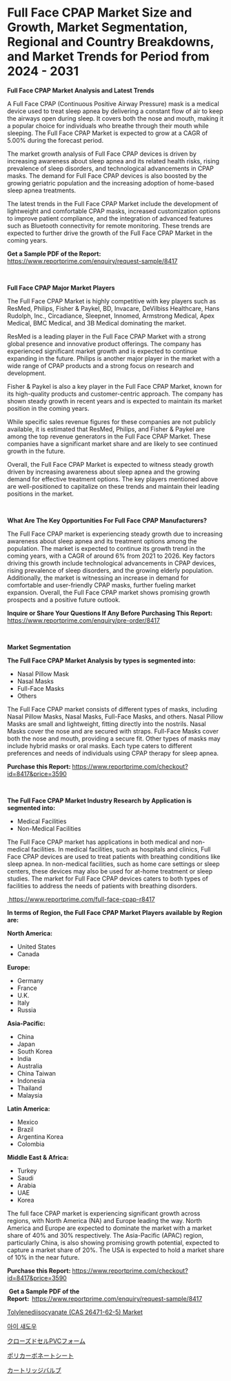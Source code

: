 <p><h1>Full Face CPAP Market Size and Growth, Market Segmentation, Regional and Country Breakdowns, and Market Trends for Period from 2024 -  2031</h1></p><p><strong>Full Face CPAP Market Analysis and Latest Trends</strong></p>
<p><p>A Full Face CPAP (Continuous Positive Airway Pressure) mask is a medical device used to treat sleep apnea by delivering a constant flow of air to keep the airways open during sleep. It covers both the nose and mouth, making it a popular choice for individuals who breathe through their mouth while sleeping. The Full Face CPAP Market is expected to grow at a CAGR of 5.00% during the forecast period.</p><p>The market growth analysis of Full Face CPAP devices is driven by increasing awareness about sleep apnea and its related health risks, rising prevalence of sleep disorders, and technological advancements in CPAP masks. The demand for Full Face CPAP devices is also boosted by the growing geriatric population and the increasing adoption of home-based sleep apnea treatments.</p><p>The latest trends in the Full Face CPAP Market include the development of lightweight and comfortable CPAP masks, increased customization options to improve patient compliance, and the integration of advanced features such as Bluetooth connectivity for remote monitoring. These trends are expected to further drive the growth of the Full Face CPAP Market in the coming years.</p></p>
<p><strong>Get a Sample PDF of the Report:&nbsp;</strong> <a href="https://www.reportprime.com/enquiry/request-sample/8417">https://www.reportprime.com/enquiry/request-sample/8417</a></p>
<p>&nbsp;</p>
<p><strong>Full Face CPAP Major Market Players</strong></p>
<p><p>The Full Face CPAP Market is highly competitive with key players such as ResMed, Philips, Fisher & Paykel, BD, Invacare, DeVilbiss Healthcare, Hans Rudolph, Inc., Circadiance, Sleepnet, Innomed, Armstrong Medical, Apex Medical, BMC Medical, and 3B Medical dominating the market. </p><p>ResMed is a leading player in the Full Face CPAP Market with a strong global presence and innovative product offerings. The company has experienced significant market growth and is expected to continue expanding in the future. Philips is another major player in the market with a wide range of CPAP products and a strong focus on research and development.</p><p>Fisher & Paykel is also a key player in the Full Face CPAP Market, known for its high-quality products and customer-centric approach. The company has shown steady growth in recent years and is expected to maintain its market position in the coming years.</p><p>While specific sales revenue figures for these companies are not publicly available, it is estimated that ResMed, Philips, and Fisher & Paykel are among the top revenue generators in the Full Face CPAP Market. These companies have a significant market share and are likely to see continued growth in the future.</p><p>Overall, the Full Face CPAP Market is expected to witness steady growth driven by increasing awareness about sleep apnea and the growing demand for effective treatment options. The key players mentioned above are well-positioned to capitalize on these trends and maintain their leading positions in the market.</p></p>
<p>&nbsp;</p>
<p><strong>What Are The Key Opportunities For Full Face CPAP Manufacturers?</strong></p>
<p><p>The Full Face CPAP market is experiencing steady growth due to increasing awareness about sleep apnea and its treatment options among the population. The market is expected to continue its growth trend in the coming years, with a CAGR of around 6% from 2021 to 2026. Key factors driving this growth include technological advancements in CPAP devices, rising prevalence of sleep disorders, and the growing elderly population. Additionally, the market is witnessing an increase in demand for comfortable and user-friendly CPAP masks, further fueling market expansion. Overall, the Full Face CPAP market shows promising growth prospects and a positive future outlook.</p></p>
<p><strong>Inquire or Share Your Questions If Any Before Purchasing This Report:</strong> <a href="https://www.reportprime.com/enquiry/pre-order/8417">https://www.reportprime.com/enquiry/pre-order/8417</a></p>
<p>&nbsp;</p>
<p><strong>Market Segmentation</strong></p>
<p><strong>The Full Face CPAP Market Analysis by types is segmented into:</strong></p>
<p><ul><li>Nasal Pillow Mask</li><li>Nasal Masks</li><li>Full-Face Masks</li><li>Others</li></ul></p>
<p><p>The Full Face CPAP market consists of different types of masks, including Nasal Pillow Masks, Nasal Masks, Full-Face Masks, and others. Nasal Pillow Masks are small and lightweight, fitting directly into the nostrils. Nasal Masks cover the nose and are secured with straps. Full-Face Masks cover both the nose and mouth, providing a secure fit. Other types of masks may include hybrid masks or oral masks. Each type caters to different preferences and needs of individuals using CPAP therapy for sleep apnea.</p></p>
<p><strong>Purchase this Report:&nbsp;</strong><a href="https://www.reportprime.com/checkout?id=8417&price=3590">https://www.reportprime.com/checkout?id=8417&price=3590</a></p>
<p>&nbsp;</p>
<p><strong>The Full Face CPAP Market Industry Research by Application is segmented into:</strong></p>
<p><ul><li>Medical Facilities</li><li>Non-Medical Facilities</li></ul></p>
<p><p>The Full Face CPAP market has applications in both medical and non-medical facilities. In medical facilities, such as hospitals and clinics, Full Face CPAP devices are used to treat patients with breathing conditions like sleep apnea. In non-medical facilities, such as home care settings or sleep centers, these devices may also be used for at-home treatment or sleep studies. The market for Full Face CPAP devices caters to both types of facilities to address the needs of patients with breathing disorders.</p></p>
<p><a href="https://www.reportprime.com/full-face-cpap-r8417">&nbsp;https://www.reportprime.com/full-face-cpap-r8417</a></p>
<p><strong>In terms of Region, the Full Face CPAP Market Players available by Region are:</strong></p>
<p>
    <p> <strong> North America: </strong>
        <ul>
            <li>United States</li>
            <li>Canada</li>
        </ul>
        </p> 
    <p> <strong> Europe: </strong>
        <ul>
            <li>Germany</li>
            <li>France</li>
            <li>U.K.</li>
            <li>Italy</li>
            <li>Russia</li>
        </ul>
        </p> 
    <p> <strong> Asia-Pacific: </strong>
        <ul>
            <li>China</li>
            <li>Japan</li>
            <li>South Korea</li>
            <li>India</li>
            <li>Australia</li>
            <li>China Taiwan</li>
            <li>Indonesia</li>
            <li>Thailand</li>
            <li>Malaysia</li>
        </ul>
        </p> 
    <p> <strong> Latin America: </strong>
        <ul>
            <li>Mexico</li>
            <li>Brazil</li>
            <li>Argentina Korea</li>
            <li>Colombia</li>
        </ul>
        </p> 
    <p> <strong> Middle East & Africa: </strong>
        <ul>
            <li>Turkey</li>
            <li>Saudi</li>
            <li>Arabia</li>
            <li>UAE</li>
            <li>Korea</li>
        </ul>
    </p>
    </p>
<p><p>The full face CPAP market is experiencing significant growth across regions, with North America (NA) and Europe leading the way. North America and Europe are expected to dominate the market with a market share of 40% and 30% respectively. The Asia-Pacific (APAC) region, particularly China, is also showing promising growth potential, expected to capture a market share of 20%. The USA is expected to hold a market share of 10% in the near future.</p></p>
<p><strong>Purchase this Report: </strong><a href="https://www.reportprime.com/checkout?id=8417&price=3590">https://www.reportprime.com/checkout?id=8417&price=3590</a></p>
<p>&nbsp;<strong>Get a Sample PDF of the Report:&nbsp;&nbsp;</strong><a href="https://www.reportprime.com/enquiry/request-sample/8417">https://www.reportprime.com/enquiry/request-sample/8417</a></p>
<p><strong></strong></p>
<p><p><a href="https://www.linkedin.com/pulse/tolylenediisocyanate-cas-26471-62-5-market-size-examines-its-4n78e?trackingId=nb6V7gK%2BUcU%2BE4%2By7e162Q%3D%3D">Tolylenediisocyanate (CAS 26471-62-5) Market</a></p><p><a href="https://medium.com/@tedbernhard1944/%EC%95%84%EC%9D%B4%EC%84%80%EB%8F%84%EC%9A%B0-%EC%8B%9C%EC%9E%A5-2031%EB%85%84%EA%B9%8C%EC%A7%80%EC%9D%98-%ED%8A%B8%EB%A0%8C%EB%93%9C-%EC%98%88%EC%B8%A1-%EB%B0%8F-%EA%B2%BD%EC%9F%81-%EB%B6%84%EC%84%9D-20c8b7c2a789">아이 섀도우</a></p><p><a href="https://github.com/laurenreichert/Market-Research-Report-List-1/blob/main/603674822841.md">クローズドセルPVCフォーム</a></p><p><a href="https://medium.com/@camerondowd204/2024%E5%B9%B4%E3%81%8B%E3%82%892031%E5%B9%B4%E3%81%BE%E3%81%A7%E3%81%AE%E6%9C%9F%E9%96%93%E3%81%AE%E3%83%9D%E3%83%AA%E3%82%AB%E3%83%BC%E3%83%9C%E3%83%8D%E3%83%BC%E3%83%88%E3%82%B7%E3%83%BC%E3%83%88%E5%B8%82%E5%A0%B4%E5%88%86%E6%9E%90%E3%81%A8%E3%82%B5%E3%82%A4%E3%82%BA%E4%BA%88%E6%B8%AC-ae210ba7304f">ポリカーボネートシート</a></p><p><a href="https://medium.com/@roachbrenda/%E3%82%AB%E3%83%BC%E3%83%88%E3%83%AA%E3%83%83%E3%82%B8%E3%83%90%E3%83%AB%E3%83%96%E5%B8%82%E5%A0%B4%E8%AA%BF%E6%9F%BB%E3%83%AC%E3%83%9D%E3%83%BC%E3%83%88-%E3%81%9D%E3%81%AE%E6%AD%B4%E5%8F%B2%E3%81%8A%E3%82%88%E3%81%B3%E4%BA%88%E6%B8%AC2024%E5%B9%B4%E3%81%8B%E3%82%892031%E5%B9%B4-cfe9e0217511">カートリッジバルブ</a></p></p>